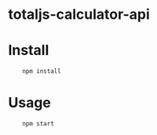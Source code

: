 # totaljs-calculator-api

# Install

```bash
    npm install
```

# Usage

```bash
    npm start
```
